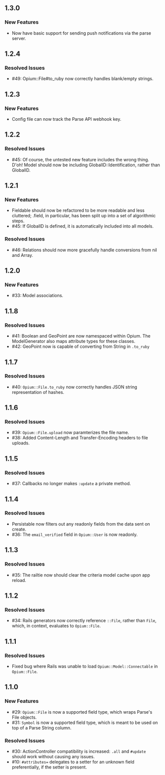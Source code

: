 ## 1.3.0
### New Features
- Now have basic support for sending push notifications via the parse server.

## 1.2.4
### Resolved Issues
- #49: Opium::File#to_ruby now correctly handles blank/empty strings.

## 1.2.3
### New Features
- Config file can now track the Parse API webhook key.

## 1.2.2
### Resolved Issues
- #45: Of course, the untested new feature includes the wrong thing. D'oh! Model should now be including GlobalID::Identification, rather than GlobalID.

## 1.2.1
### New Features
- Fieldable should now be refactored to be more readable and less cluttered; .field, in particular, has been split up into a set of algorithmic steps.
- #45: If GlobalID is defined, it is automatically included into all models.

### Resolved Issues
- #46: Relations should now more gracefully handle conversions from nil and Array.

## 1.2.0
### New Features
- #33: Model associations.

## 1.1.8
### Resolved Issues
- #41: Boolean and GeoPoint are now namespaced within Opium. The ModelGenerator also maps attribute types for these classes.
- #42: GeoPoint now is capable of converting from String in `.to_ruby`

## 1.1.7
### Resolved Issues
- #40: `Opium::File.to_ruby` now correctly handles JSON string representation of hashes.

## 1.1.6
### Resolved Issues
- #39: `Opium::File.upload` now paramterizes the file name.
- #38: Added Content-Length and Transfer-Encoding headers to file uploads.

## 1.1.5
### Resolved Issues
- #37: Callbacks no longer makes `:update` a private method.

## 1.1.4
### Resolved Issues
- Persistable now filters out any readonly fields from the data sent on create.
- #36: The `email_verified` field in `Opium::User` is now readonly.

## 1.1.3
### Resolved Issues
- #35: The railtie now should clear the criteria model cache upon app reload.

## 1.1.2
### Resolved Issues
- #34: Rails generators now correctly reference `::File`, rather than `File`, which, in context, evaluates to `Opium::File`.

## 1.1.1
### Resolved Issues
- Fixed bug where Rails was unable to load `Opium::Model::Connectable` in `Opium::File`.

## 1.1.0

### New Features
- #29: `Opium::File` is now a supported field type, which wraps Parse's File objects.
- #31: `Symbol` is now a supported field type, which is meant to be used on top of a Parse String column.

### Resolved Issues
- #30: ActionController compatibility is increased: `.all` and `#update` should work without causing any issues.
- #10: `#attributes=` delegates to a setter for an unknown field preferentially, if the setter is present.
